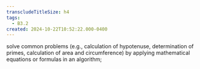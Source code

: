 ```yaml
---
transcludeTitleSize: h4
tags:
  - B3.2
created: 2024-10-22T10:52:22.000-0400
---
```

solve common problems (e.g., calculation of hypotenuse, determination of primes, calculation of area and circumference) by applying mathematical equations or formulas in an algorithm;